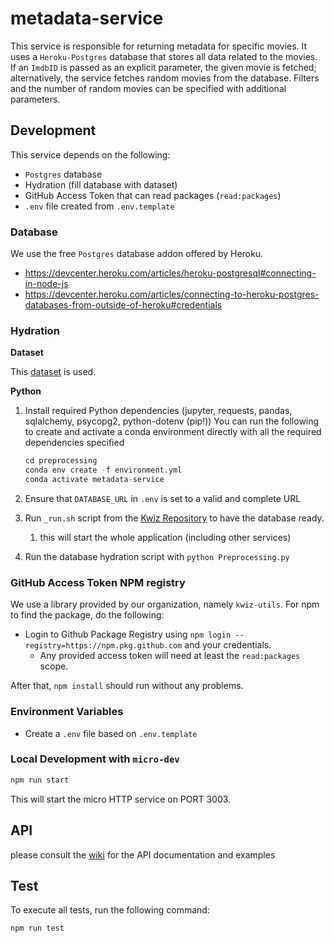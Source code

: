 # metadata-service

This service is responsible for returning metadata for specific movies. It uses a `Heroku-Postgres` database that stores all data related to the movies. If an `ImdbID` is passed as an explicit parameter, the given movie is fetched; alternatively, the service fetches random movies from the database. Filters and the number of random movies can be specified with additional parameters.

## Development

This service depends on the following:
* `Postgres` database
* Hydration (fill database with dataset)
* GitHub Access Token that can read packages (`read:packages`)
* `.env` file created from `.env.template`

### Database

We use the free `Postgres` database addon offered by Heroku.

- https://devcenter.heroku.com/articles/heroku-postgresql#connecting-in-node-js
- https://devcenter.heroku.com/articles/connecting-to-heroku-postgres-databases-from-outside-of-heroku#credentials

### Hydration

**Dataset**

This [dataset](https://www.kaggle.com/rounakbanik/the-movies-dataset) is used.

**Python**

1. Install required Python dependencies (jupyter, requests, pandas, sqlalchemy, psycopg2, python-dotenv (pip!))
   You can run the following to create and activate a conda environment directly with all the required dependencies specified

   ```python
   cd preprocessing
   conda env create -f environment.yml
   conda activate metadata-service
   ```

2. Ensure that `DATABASE_URL` in `.env` is set to a valid and complete URL
3. Run `_run.sh` script from the [Kwiz Repository](https://github.com/kwizapp/kwiz) to have the database ready.
   1. this will start the whole application (including other services)
4. Run the database hydration script with `python Preprocessing.py`

### GitHub Access Token NPM registry

We use a library provided by our organization, namely `kwiz-utils`. For npm to find the package, do the following:

- Login to Github Package Registry using `npm login --registry=https://npm.pkg.github.com` and your credentials.
  - Any provided access token will need at least the `read:packages` scope.

After that, `npm install` should run without any problems.

### Environment Variables

- Create a `.env` file based on `.env.template`

### Local Development with `micro-dev`

```bash
npm run start
```

This will start the micro HTTP service on PORT 3003.

## API

please consult the [wiki](https://github.com/kwizapp/kwiz/wiki/APIs#metadata-service) for the API documentation and examples

## Test

To execute all tests, run the following command:

```bash
npm run test
```
